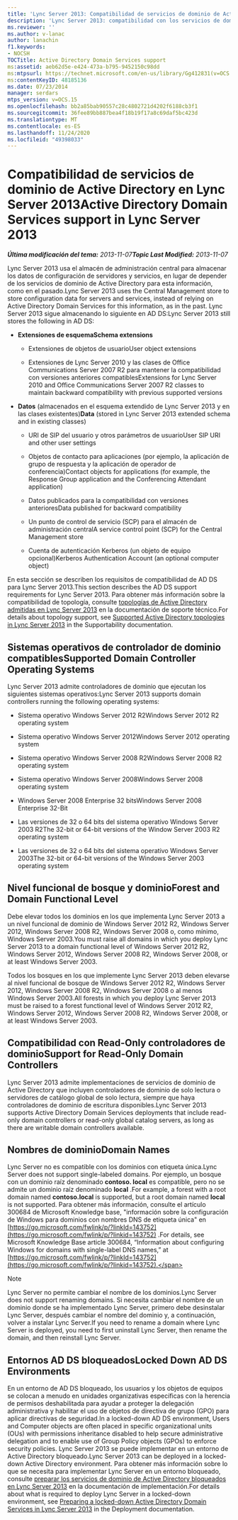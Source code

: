 ```yaml
---
title: 'Lync Server 2013: Compatibilidad de servicios de dominio de Active Directory'
description: 'Lync Server 2013: compatibilidad con los servicios de dominio de Active Directory.'
ms.reviewer: ''
ms.author: v-lanac
author: lanachin
f1.keywords:
- NOCSH
TOCTitle: Active Directory Domain Services support
ms:assetid: aeb62d5e-e424-473a-b795-9452150c98dd
ms:mtpsurl: https://technet.microsoft.com/en-us/library/Gg412831(v=OCS.15)
ms:contentKeyID: 48185136
ms.date: 07/23/2014
manager: serdars
mtps_version: v=OCS.15
ms.openlocfilehash: bb2a85bab90557c28c4802721d4202f6188cb3f1
ms.sourcegitcommit: 36fee89bb887bea4f18b19f17a8c69daf5bc423d
ms.translationtype: MT
ms.contentlocale: es-ES
ms.lasthandoff: 11/24/2020
ms.locfileid: "49398033"
---
```

# <a name="active-directory-domain-services-support-in-lync-server-2013"></a><span data-ttu-id="a9064-103">Compatibilidad de servicios de dominio de Active Directory en Lync Server 2013</span><span class="sxs-lookup"><span data-stu-id="a9064-103">Active Directory Domain Services support in Lync Server 2013</span></span>

<div data-xmlns="http://www.w3.org/1999/xhtml">

<div class="topic" data-xmlns="http://www.w3.org/1999/xhtml" data-msxsl="urn:schemas-microsoft-com:xslt" data-cs="https://msdn.microsoft.com/">

<div data-asp="https://msdn2.microsoft.com/asp">



</div>

<div id="mainSection">

<div id="mainBody"><span data-ttu-id="a9064-104">

<span> </span></span><span class="sxs-lookup"><span data-stu-id="a9064-104">

<span> </span></span></span>

<span data-ttu-id="a9064-105">_**Última modificación del tema:** 2013-11-07_</span><span class="sxs-lookup"><span data-stu-id="a9064-105">_**Topic Last Modified:** 2013-11-07_</span></span>

<span data-ttu-id="a9064-106">Lync Server 2013 usa el almacén de administración central para almacenar los datos de configuración de servidores y servicios, en lugar de depender de los servicios de dominio de Active Directory para esta información, como en el pasado.</span><span class="sxs-lookup"><span data-stu-id="a9064-106">Lync Server 2013 uses the Central Management store to store configuration data for servers and services, instead of relying on Active Directory Domain Services for this information, as in the past.</span></span> <span data-ttu-id="a9064-107">Lync Server 2013 sigue almacenando lo siguiente en AD DS:</span><span class="sxs-lookup"><span data-stu-id="a9064-107">Lync Server 2013 still stores the following in AD DS:</span></span>

  - <span data-ttu-id="a9064-108">**Extensiones de esquema**</span><span class="sxs-lookup"><span data-stu-id="a9064-108">**Schema extensions**</span></span>
    
      - <span data-ttu-id="a9064-109">Extensiones de objetos de usuario</span><span class="sxs-lookup"><span data-stu-id="a9064-109">User object extensions</span></span>
    
      - <span data-ttu-id="a9064-110">Extensiones de Lync Server 2010 y las clases de Office Communications Server 2007 R2 para mantener la compatibilidad con versiones anteriores compatibles</span><span class="sxs-lookup"><span data-stu-id="a9064-110">Extensions for Lync Server 2010 and Office Communications Server 2007 R2 classes to maintain backward compatibility with previous supported versions</span></span>

  - <span data-ttu-id="a9064-111">**Datos** (almacenados en el esquema extendido de Lync Server 2013 y en las clases existentes)</span><span class="sxs-lookup"><span data-stu-id="a9064-111">**Data** (stored in Lync Server 2013 extended schema and in existing classes)</span></span>
    
      - <span data-ttu-id="a9064-112">URI de SIP del usuario y otros parámetros de usuario</span><span class="sxs-lookup"><span data-stu-id="a9064-112">User SIP URI and other user settings</span></span>
    
      - <span data-ttu-id="a9064-113">Objetos de contacto para aplicaciones (por ejemplo, la aplicación de grupo de respuesta y la aplicación de operador de conferencia)</span><span class="sxs-lookup"><span data-stu-id="a9064-113">Contact objects for applications (for example, the Response Group application and the Conferencing Attendant application)</span></span>
    
      - <span data-ttu-id="a9064-114">Datos publicados para la compatibilidad con versiones anteriores</span><span class="sxs-lookup"><span data-stu-id="a9064-114">Data published for backward compatibility</span></span>
    
      - <span data-ttu-id="a9064-115">Un punto de control de servicio (SCP) para el almacén de administración central</span><span class="sxs-lookup"><span data-stu-id="a9064-115">A service control point (SCP) for the Central Management store</span></span>
    
      - <span data-ttu-id="a9064-116">Cuenta de autenticación Kerberos (un objeto de equipo opcional)</span><span class="sxs-lookup"><span data-stu-id="a9064-116">Kerberos Authentication Account (an optional computer object)</span></span>

<span data-ttu-id="a9064-117">En esta sección se describen los requisitos de compatibilidad de AD DS para Lync Server 2013.</span><span class="sxs-lookup"><span data-stu-id="a9064-117">This section describes the AD DS support requirements for Lync Server 2013.</span></span> <span data-ttu-id="a9064-118">Para obtener más información sobre la compatibilidad de topología, consulte [topologías de Active Directory admitidas en Lync Server 2013](lync-server-2013-supported-active-directory-topologies.md) en la documentación de soporte técnico.</span><span class="sxs-lookup"><span data-stu-id="a9064-118">For details about topology support, see [Supported Active Directory topologies in Lync Server 2013](lync-server-2013-supported-active-directory-topologies.md) in the Supportability documentation.</span></span>

<div>

## <a name="supported-domain-controller-operating-systems"></a><span data-ttu-id="a9064-119">Sistemas operativos de controlador de dominio compatibles</span><span class="sxs-lookup"><span data-stu-id="a9064-119">Supported Domain Controller Operating Systems</span></span>

<span data-ttu-id="a9064-120">Lync Server 2013 admite controladores de dominio que ejecutan los siguientes sistemas operativos:</span><span class="sxs-lookup"><span data-stu-id="a9064-120">Lync Server 2013 supports domain controllers running the following operating systems:</span></span>

  - <span data-ttu-id="a9064-121">Sistema operativo Windows Server 2012 R2</span><span class="sxs-lookup"><span data-stu-id="a9064-121">Windows Server 2012 R2 operating system</span></span>

  - <span data-ttu-id="a9064-122">Sistema operativo Windows Server 2012</span><span class="sxs-lookup"><span data-stu-id="a9064-122">Windows Server 2012 operating system</span></span>

  - <span data-ttu-id="a9064-123">Sistema operativo Windows Server 2008 R2</span><span class="sxs-lookup"><span data-stu-id="a9064-123">Windows Server 2008 R2 operating system</span></span>

  - <span data-ttu-id="a9064-124">Sistema operativo Windows Server 2008</span><span class="sxs-lookup"><span data-stu-id="a9064-124">Windows Server 2008 operating system</span></span>

  - <span data-ttu-id="a9064-125">Windows Server 2008 Enterprise 32 bits</span><span class="sxs-lookup"><span data-stu-id="a9064-125">Windows Server 2008 Enterprise 32-Bit</span></span>

  - <span data-ttu-id="a9064-126">Las versiones de 32 o 64 bits del sistema operativo Windows Server 2003 R2</span><span class="sxs-lookup"><span data-stu-id="a9064-126">The 32-bit or 64-bit versions of the Window Server 2003 R2 operating system</span></span>

  - <span data-ttu-id="a9064-127">Las versiones de 32 o 64 bits del sistema operativo Windows Server 2003</span><span class="sxs-lookup"><span data-stu-id="a9064-127">The 32-bit or 64-bit versions of the Windows Server 2003 operating system</span></span>

</div>

<div>

## <a name="forest-and-domain-functional-level"></a><span data-ttu-id="a9064-128">Nivel funcional de bosque y dominio</span><span class="sxs-lookup"><span data-stu-id="a9064-128">Forest and Domain Functional Level</span></span>

<span data-ttu-id="a9064-129">Debe elevar todos los dominios en los que implementa Lync Server 2013 a un nivel funcional de dominio de Windows Server 2012 R2, Windows Server 2012, Windows Server 2008 R2, Windows Server 2008 o, como mínimo, Windows Server 2003.</span><span class="sxs-lookup"><span data-stu-id="a9064-129">You must raise all domains in which you deploy Lync Server 2013 to a domain functional level of Windows Server 2012 R2, Windows Server 2012, Windows Server 2008 R2, Windows Server 2008, or at least Windows Server 2003.</span></span>

<span data-ttu-id="a9064-130">Todos los bosques en los que implemente Lync Server 2013 deben elevarse al nivel funcional de bosque de Windows Server 2012 R2, Windows Server 2012, Windows Server 2008 R2, Windows Server 2008 o al menos Windows Server 2003.</span><span class="sxs-lookup"><span data-stu-id="a9064-130">All forests in which you deploy Lync Server 2013 must be raised to a forest functional level of Windows Server 2012 R2, Windows Server 2012, Windows Server 2008 R2, Windows Server 2008, or at least Windows Server 2003.</span></span>

</div>

<div>

## <a name="support-for-read-only-domain-controllers"></a><span data-ttu-id="a9064-131">Compatibilidad con Read-Only controladores de dominio</span><span class="sxs-lookup"><span data-stu-id="a9064-131">Support for Read-Only Domain Controllers</span></span>

<span data-ttu-id="a9064-132">Lync Server 2013 admite implementaciones de servicios de dominio de Active Directory que incluyen controladores de dominio de solo lectura o servidores de catálogo global de solo lectura, siempre que haya controladores de dominio de escritura disponibles.</span><span class="sxs-lookup"><span data-stu-id="a9064-132">Lync Server 2013 supports Active Directory Domain Services deployments that include read-only domain controllers or read-only global catalog servers, as long as there are writable domain controllers available.</span></span>

</div>

<div>

## <a name="domain-names"></a><span data-ttu-id="a9064-133">Nombres de dominio</span><span class="sxs-lookup"><span data-stu-id="a9064-133">Domain Names</span></span>

<span data-ttu-id="a9064-134">Lync Server no es compatible con los dominios con etiqueta única.</span><span class="sxs-lookup"><span data-stu-id="a9064-134">Lync Server does not support single-labeled domains.</span></span> <span data-ttu-id="a9064-135">Por ejemplo, un bosque con un dominio raíz denominado **contoso. local** es compatible, pero no se admite un dominio raíz denominado **local** .</span><span class="sxs-lookup"><span data-stu-id="a9064-135">For example, a forest with a root domain named **contoso.local** is supported, but a root domain named **local** is not supported.</span></span> <span data-ttu-id="a9064-136">Para obtener más información, consulte el artículo 300684 de Microsoft Knowledge base, "información sobre la configuración de Windows para dominios con nombres DNS de etiqueta única" en [https://go.microsoft.com/fwlink/p/?linkId=143752](https://go.microsoft.com/fwlink/p/?linkid=143752) .</span><span class="sxs-lookup"><span data-stu-id="a9064-136">For details, see Microsoft Knowledge Base article 300684, “Information about configuring Windows for domains with single-label DNS names,” at [https://go.microsoft.com/fwlink/p/?linkId=143752](https://go.microsoft.com/fwlink/p/?linkid=143752).</span></span>

<div>


> [!NOTE]  
> <span data-ttu-id="a9064-137">Lync Server no permite cambiar el nombre de los dominios.</span><span class="sxs-lookup"><span data-stu-id="a9064-137">Lync Server does not support renaming domains.</span></span> <span data-ttu-id="a9064-138">Si necesita cambiar el nombre de un dominio donde se ha implementado Lync Server, primero debe desinstalar Lync Server, después cambiar el nombre del dominio y, a continuación, volver a instalar Lync Server.</span><span class="sxs-lookup"><span data-stu-id="a9064-138">If you need to rename a domain where Lync Server is deployed, you need to first uninstall Lync Server, then rename the domain, and then reinstall Lync Server.</span></span>



</div>

</div>

<div>

## <a name="locked-down-ad-ds-environments"></a><span data-ttu-id="a9064-139">Entornos AD DS bloqueados</span><span class="sxs-lookup"><span data-stu-id="a9064-139">Locked Down AD DS Environments</span></span>

<span data-ttu-id="a9064-140">En un entorno de AD DS bloqueado, los usuarios y los objetos de equipos se colocan a menudo en unidades organizativas específicas con la herencia de permisos deshabilitada para ayudar a proteger la delegación administrativa y habilitar el uso de objetos de directiva de grupo (GPO) para aplicar directivas de seguridad.</span><span class="sxs-lookup"><span data-stu-id="a9064-140">In a locked-down AD DS environment, Users and Computer objects are often placed in specific organizational units (OUs) with permissions inheritance disabled to help secure administrative delegation and to enable use of Group Policy objects (GPOs) to enforce security policies.</span></span> <span data-ttu-id="a9064-141">Lync Server 2013 se puede implementar en un entorno de Active Directory bloqueado.</span><span class="sxs-lookup"><span data-stu-id="a9064-141">Lync Server 2013 can be deployed in a locked-down Active Directory environment.</span></span> <span data-ttu-id="a9064-142">Para obtener más información sobre lo que se necesita para implementar Lync Server en un entorno bloqueado, consulte [preparar los servicios de dominio de Active Directory bloqueados en Lync Server 2013](lync-server-2013-preparing-a-locked-down-active-directory-domain-services.md) en la documentación de implementación.</span><span class="sxs-lookup"><span data-stu-id="a9064-142">For details about what is required to deploy Lync Server in a locked-down environment, see [Preparing a locked-down Active Directory Domain Services in Lync Server 2013](lync-server-2013-preparing-a-locked-down-active-directory-domain-services.md) in the Deployment documentation.</span></span>

<span data-ttu-id="a9064-143"></div>

</div>

<span> </span>

</div>

</div>

</span><span class="sxs-lookup"><span data-stu-id="a9064-143"></div>

</div>

<span> </span>

</div>

</div>

</span></span></div>


